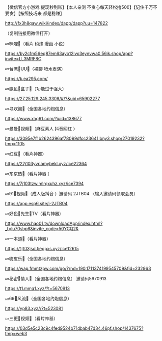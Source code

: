 【微信官方小游戏 提现秒到账】【本人亲测 不贪心每天轻松撸500】【记住千万不要贪】【按照技巧来 都是稳赚】

http://fx3h8qaw.wiki/index/dapp/dapp?uu=147822

（复制链接用微信打开）


💤咪哩🔞（看片 约炮 漫画 小说）

https://by2c1m56eq87em63ayo12lvo3eynvwa0.56ik.shop/app?invite=LL3MRF8C


💤台湾🔞UU👙（裸聊 喷水表演）

https://k.ea295.com/


💤鲍鱼🔞盒子👙（功能过于强大） 

https://27.25.129.245:3306/#/?&uid=65902277


💤寻欢阁👙（全国各地约炮信息）

https://www.xhg91.com/?iuid=138677


💤曼曼🔞视频👙（麻豆素人 抖音网红 ）

https://3095e7f1b2624396af78099dfcc23641.bny3.shop/27019232?tmp=1105


💤红豆👙（看片神器）

https://22j103yvr.amybekl.xyz/ice22364


💤东京热👙（看片神器 ）

https://7j103tzw.mlrqxuhz.xyz/ice7394


💤91🔞视频👙（成人版抖音
）邀请码 2JTB04 （输入邀请码领取会员）

https://app.esp6.site/i-2JTB04


💤好色🔞先生👙TV（看片神器）

https://www.hao01.tv/downloadApp/index.html?_t=lu70sbp6&invite_code=50YCQ2&


💤一本道👙（看片神器）

https://1j103jsd.tjegpxs.xyz/ice12615


💤嗨皮乐🔞（全国各地约炮信息）

https://wap.fmmtzpw.com/go/?rnd=190.1711374199545709&fid=232963


💤秘密🔞情人👙（全国各地约炮信息）
邀请码5670913

https://t1.mmq1.xyz/?t=5670913 


💤69🔞风流👙（全国各地约炮信息）

https://yp83.xyz//?t=523081


💤三更🔞视频👙（看片神器） 

https://03d5e5c23c9c4fed9524b71dbab47d34.46pf.shop/1437675?tmp=web3
